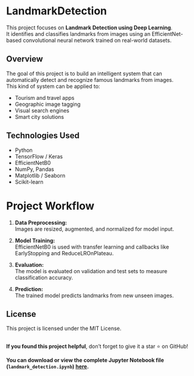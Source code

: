 # LandmarkDetection

This project focuses on **Landmark Detection using Deep Learning**.  
It identifies and classifies landmarks from images using an EfficientNet-based convolutional neural network trained on real-world datasets.


## Overview

The goal of this project is to build an intelligent system that can automatically detect and recognize famous landmarks from images.  
This kind of system can be applied to:
- Tourism and travel apps
- Geographic image tagging
- Visual search engines
- Smart city solutions


## Technologies Used

- Python  
- TensorFlow / Keras  
- EfficientNetB0  
- NumPy, Pandas  
- Matplotlib / Seaborn  
- Scikit-learn  


# Project Workflow

1. **Data Preprocessing:**  
   Images are resized, augmented, and normalized for model input.

2. **Model Training:**  
   EfficientNetB0 is used with transfer learning and callbacks like EarlyStopping and ReduceLROnPlateau.

3. **Evaluation:**  
   The model is evaluated on validation and test sets to measure classification accuracy.

4. **Prediction:**  
   The trained model predicts landmarks from new unseen images.

## License

This project is licensed under the MIT License.
   
##

**If you found this project helpful**, don’t forget to give it a star ⭐ on GitHub!  

**You can download or view the complete Jupyter Notebook file (`landmark_detection.ipynb`) [here](https://drive.google.com/file/d/15E-x4cwtwhFmMivn7koIQJoaGzLEsIph/view?usp=drive_link).**
